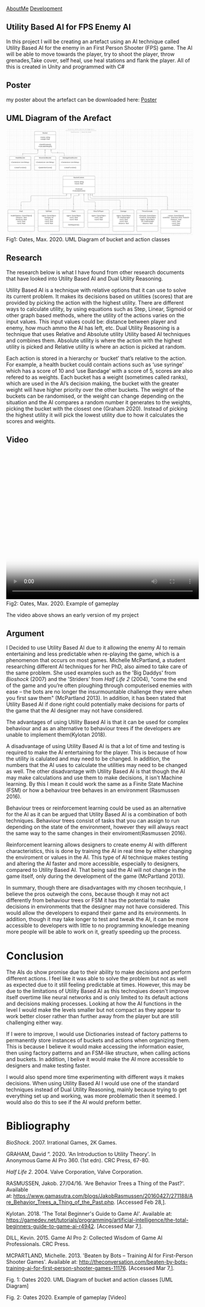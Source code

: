 <a href="https://virtualvortex.github.io/MaxMakesGame/AboutMe">AboutMe</a> <a href="https://virtualvortex.github.io/MaxMakesGame/Development">Development</a>

## Utility Based AI for FPS Enemy AI 

In this project I will be creating an artefact using an AI technique called Utility Based AI for the enemy in an First Person Shooter (FPS) game. The AI will be able to move towards the player, try to shoot the player, throw grenades,Take cover, self heal, use heal stations and flank the player. All of this is created in Unity and programmed with C#

## Poster

my poster about the artefact can be downloaded here: <a href="COMP250 Poster (4).pdf" Download >Poster</a>

## UML Diagram of the Arefact

![UML Diagram](COMP250UMLdiagram.jpg)
Fig1: Oates, Max. 2020. UML Diagram of bucket and action classes

## Research

The research below is what I have found from other research documents that have looked into Utility Based AI and Dual Utility Reasoning.

Utility Based AI is a technique with relative options that it can use to solve its current problem. It makes its decisions based on utilities (scores) that are provided by picking the action with the highest utility. There are different ways to calculate utility, by using equations such as Step, Linear, Sigmoid or other graph based methods, where the utility of the actions varies on the input values. This input values could be: distance between player and enemy, how much ammo the AI has left, etc. Dual Utility Reasoning is a technique that uses Relative and Absolute utility Utility based AI techniques and combines them. Absolute utility is where the action with the highest utility is picked and Relative utility is where an action is picked at random. 


Each action is stored in a hierarchy or ‘bucket’ that’s relative to the action. For example, a health bucket could contain actions such as ‘use syringe’ which has a score of 10 and ‘use Bandage’ with a score of 5, scores are also refered to as weights. Each bucket has a weight (sometimes called ranks), which are used in the AI’s decision making, the bucket with the greater weight will have higher priority over the other buckets. The weight of the buckets can be randomised, or the weight can change depending on the situation and the AI compares a random number it generates to the weights, picking the bucket with the closest one (Graham 2020). Instead of picking the highest utility it will pick the lowest utility due to how it calculates the scores and weights.  

## Video

<video src="2020-02-24 09-20-56.mp4" poster="AIScreenshot.jpg" width="520" height="400" controls preload></video>
Fig2: Oates, Max. 2020. Example of gameplay

The video above shows an early version of my project


## Argument

I Decided to use Utility Based AI due to it allowing the enemy AI to remain entertaining and less predictable when re-playing the game, which is a phenomenon that occurs on most games. Michelle McPartland, a student researching different AI techniques for her PhD, also aimed to take care of the same problem. She used examples such as the 'Big Daddys' from <i>Bioshock</i> (2007) and the 'Striders' from <i>Half Life 2</i> (2004), "come the end of the game and you’re often ploughing through computerised enemies with ease – the bots are no longer the insurmountable challenge they were when you first saw them" (McPartland 2013). In addition, it has been stated that Utility Based AI if done right could potentially make decisions for parts of the game that the AI designer may not have considered.   

The advantages of using Utility Based AI is that it can be used for complex behaviour and as an alternative to behaviour trees if the developers are unable to implement them(Kylotan 2018). 

A disadvantage of using Utility Based AI is that a lot of time and testing is required to make the AI entertaining for the player. This is because of how the utility is calulated and may need to be changed. In addition, the numbers that the AI uses to calculate the utilities may need to be changed as well. The other disadvantage with Utility Based AI is that though the AI may make calculations and use them to make decisions, it isn't Machine learning. By this I mean it could work the same as a Finite State Machine (FSM) or how a behaviour tree behaves in an environment (Rasmussen 2016).

Behaviour trees or reinforcement learning could be used as an alternative for the AI as it can be argued that Utility Based AI is a combination of both techniques. Behaviour trees consist of tasks that you can assign to run depending on the state of the environment, however they will always react the same way to the same changes in their enviroment(Rasmussen 2016). 


Reinforcement learning allows designers to create enemy AI with different characteristics, this is done by training the AI in real time by either changing the enviroment or values in the AI. This type of AI technique makes testing and altering the AI faster and more accessible, especially to designers, compared to Utility Based AI. That being said the AI will not change in the game itself, only during the development of the game (McPartland 2013). 

In summary, though there are disadvantages with my chosen tecnhquie, I believe the pros outweigh the cons, because though it may not act differently from behaviour trees or FSM it has the potential to make decisions in environments that the designer may not have considered. This would allow the developers to expand their game and its environments. In addition, though it may take longer to test and tweak the AI, it can be more accessible to developers with little to no programming knowledge meaning more people will be able to work on it, greatly speeding up the process.


# Conclusion

The AIs do show promise due to their ability to make decisions and perform different actions. I feel like it was able to solve the problem but not as well as expected due to it still feeling predictable at times. However, this may be due to the limitations of Utility Based AI as this technqiues doesn't improve itself overtime like neural networks and is only limited to its default actions and decisions making processes. Looking at how the AI functions in the level I would make the levels smaller but not compact as they appear to work better closer rather than further away from the player but are still challenging either way.  

If I were to improve, I would use Dictionaries instead of factory patterns to permanently store instances of buckets and actions when organizing them. This is because I believe it would make accessing the information easier, then using factory patterns and an FSM-like structure, when calling actions and buckets. In addition, I belive it would make the AI more accessible to designers and make testing faster.

I would also spend more time experimenting with different ways it makes decisions. When using Utility Based AI I would use one of the standard techniques instead of Dual Utility Reasoning, mainly because trying to get everything set up and working, was more problematic then it seemed. I would also do this to see if the AI would preform better.


# Bibliography

<i>BioShock</i>. 2007. Irrational Games, 2K Games.

GRAHAM, David “. 2020. 'An Introduction to Utility Theory'. In Anonymous Game AI Pro 360. (1st edn). CRC Press, 67-80. 

<i>Half Life 2</i>. 2004.  Valve Corporation,  Valve Corporation.

RASMUSSEN, Jakob. 27/04/16. 'Are Behavior Trees a Thing of the Past?'. Available at: https://www.gamasutra.com/blogs/JakobRasmussen/20160427/271188/Are_Behavior_Trees_a_Thing_of_the_Past.php. [Accessed Feb 28,]. 

Kylotan. 2018. 'The Total Beginner's Guide to Game AI'. Available at: https://gamedev.net/tutorials/programming/artificial-intelligence/the-total-beginners-guide-to-game-ai-r4942. [Accessed Mar 7,].

DILL, Kevin. 2015. Game AI Pro 2: Collected Wisdom of Game AI Professionals. CRC Press.

MCPARTLAND, Michelle. 2013. 'Beaten by Bots – Training AI for First-Person Shooter Games'. Available at: http://theconversation.com/beaten-by-bots-training-ai-for-first-person-shooter-games-11176. [Accessed Mar 7,].

Fig. 1: Oates 2020. UML Diagram of bucket and action classes [UML Diagram]​

Fig. 2: Oates 2020. Example of gameplay [Video]​
